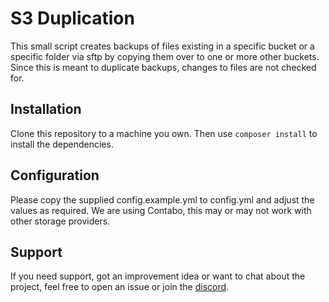 # S3 Duplication

This small script creates backups of files existing in a specific bucket or a specific folder via sftp by copying them over to one or more other buckets. Since this is meant to duplicate backups, changes to files are not checked for.

## Installation

Clone this repository to a machine you own. Then use `composer install` to install the dependencies.

## Configuration

Please copy the supplied config.example.yml to config.yml and adjust the values as required. We are using Contabo, this may or may not work with other storage providers.

## Support

If you need support, got an improvement idea or want to chat about the project, feel free to open an issue or join the [discord](https://discord.gg/xHSF8CGPTh).
